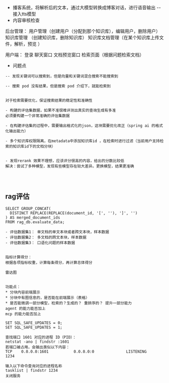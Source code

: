 

* 播客系统，将解析后的文本，通过大模型转换成博客对话，进行语音输出 -- 接入tts模型
* 内容审核检查




后台管理：
用户管理（创建用户（分配到那个知识库），编辑用户，删除用户）
知识库管理 （创建知识库，删除知识库）
知识库文档管理（在某个知识库上传文件，解析，预览 ）


用户端：
登录
聊天窗口
文档预览窗口
检索页面（根据问题检索文档）



* 问题点
```angular2html  
-- 发现关键词可以搜索到，但是向量和关键词混合搜索不能搜索到

-- 搜索 pod 没有结果，但是搜索 pod 介绍下，就能检索到 


对于检索需要优化，保证搜索结果的稳定性和准确性

- 构建的评估集数据，如果不准很难评测出真实的查询生成有多准
必须要构建一个非常准确的评估集数据

- 在构建评估集的过程中，需要输出格式化的json，这块需要优化改正（spring ai 的格式化输出能力）

- 多个知识库权限隔离，在metadata中添加知识库id ，在检索时进行过滤（当前用户支持检索的知识库id下的文档分块）


- 发现rerank 效果不理想，应该评分很高的内容，给出的分数比较低
解决：尝试了多种模型，发现有些模型存在较大差异。更换模型，结果更准确




```

## rag评估
```angular2html
SELECT GROUP_CONCAT(
  DISTINCT REPLACE(REPLACE(document_id, '[', ''), ']', '')
) AS merged_document_ids 
FROM rag_db.evaluate_data;

- 评估数据集1： 单文档的单文本块或者跨文本块，样本数据
- 评估数据集2： 多文档的跨文本块，样本数据
- 评估数据集3： 口语化问题的样本数据


指标计算得分：
根据各项指标权重，计算每条得分，再计算总体得分

雷达图


```

```angular2html
功能点：
* 分块内容前端展示
* 分块中有图信息的，是否能在前端展示（表格）
* 是否能微调一部分模型，检索的？生成的？ 重排序的？ 提升一部分能力
agent 的能力能否加上
mcp 的能力能否加上
```


```angular2html
SET SQL_SAFE_UPDATES = 0;
SET SQL_SAFE_UPDATES = 1;
```

```shell
查找端口 1601 对应的进程 ID（PID）：
netstat -ano | findstr :1601
若端口被占用，会输出类似以下内容：
TCP    0.0.0.0:1601           0.0.0.0:0              LISTENING       1234

输入以下命令查询对应的进程名称
tasklist | findstr 1234
关闭服务

```